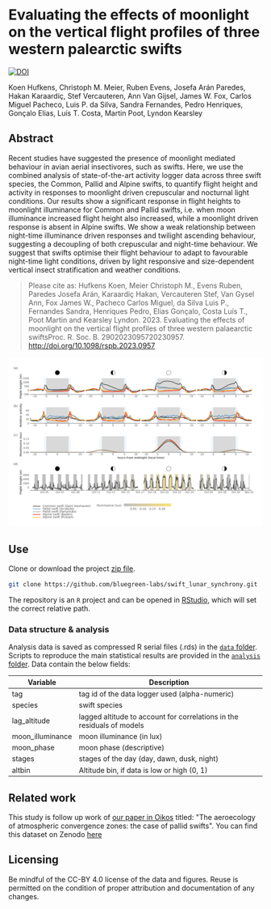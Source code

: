 # Evaluating the effects of moonlight on the vertical flight profiles of three western palearctic swifts

[![DOI](https://zenodo.org/badge/DOI/10.5281/zenodo.7814214.svg)](https://doi.org/10.5281/zenodo.7814214)

Koen Hufkens, Christoph M. Meier, Ruben Evens, Josefa Arán Paredes, Hakan Karaardiç, Stef Vercauteren, Ann Van Gijsel, James W. Fox, Carlos Miguel Pacheco, Luis P. da Silva, Sandra Fernandes, Pedro Henriques, Gonçalo Elias, Luís T. Costa, Martin Poot, Lyndon Kearsley

## Abstract

Recent studies have suggested the presence of moonlight mediated behaviour in avian aerial insectivores, such as swifts. Here, we use the combined analysis of state-of-the-art activity logger data across three swift species, the Common, Pallid and Alpine swifts, to quantify flight height and activity in responses to moonlight driven crepuscular and nocturnal light conditions. Our results show a significant response in flight heights to moonlight illuminance for Common and Pallid swifts, i.e. when moon illuminance increased flight height also increased, while a moonlight driven response is absent in Alpine swifts. We show a weak relationship between night-time illuminance driven responses and twilight ascending behaviour, suggesting a decoupling of both crepuscular and night-time behaviour. We suggest that swifts optimise their flight behaviour to adapt to favourable night-time light conditions, driven by light responsive and size-dependent vertical insect stratification and weather conditions.

> Please cite as: Hufkens Koen, Meier Christoph M., Evens Ruben, Paredes Josefa Arán, Karaardiç Hakan, Vercauteren Stef, Van Gysel Ann, Fox James W., Pacheco Carlos Miguel, da Silva Luis P., Fernandes Sandra, Henriques Pedro, Elias Gonçalo, Costa Luís T., Poot Martin and Kearsley Lyndon. 2023. Evaluating the effects of moonlight on the vertical flight profiles of three western palaearctic swiftsProc. R. Soc. B. 2902023095720230957. http://doi.org/10.1098/rspb.2023.0957

![](https://github.com/bluegreen-labs/swift_lunar_synchrony/raw/main/vignettes/figures/Figure_02_flight_profiles_small.png)

## Use

Clone or download the project [zip file](https://github.com/bluegreen-labs/swift_lunar_synchrony/archive/refs/heads/main.zip).

```bash
git clone https://github.com/bluegreen-labs/swift_lunar_synchrony.git
```
The repository is an `R` project and can be opened in [RStudio](https://posit.co/download/rstudio-desktop/), which will set the correct relative path.

### Data structure & analysis

Analysis data is saved as compressed R serial files (.rds) in the [`data` folder](https://github.com/bluegreen-labs/swift_lunar_synchrony/tree/main/data). Scripts to reproduce the main statistical results are provided in the [`analysis` folder](https://github.com/bluegreen-labs/swift_lunar_synchrony/tree/main/analysis). Data contain the below fields:

| Variable         | Description                                                                          |
|------------------|--------------------------------------------------------------------------------------|
| tag              | tag id of the data logger used (alpha-numeric)                                       |
| species          | swift species                                                                        |
| lag_altitude     | lagged altitude to account for correlations in the residuals of models               |
| moon_illuminance | moon illuminance (in lux)                                                            |
| moon_phase       | moon phase (descriptive)                                                             |
| stages           | stages of the day (day, dawn, dusk, night)                                           |
| altbin           | Altitude bin, if data is low or high (0, 1)                                          |

## Related work

This study is follow up work of [our paper in Oikos](https://onlinelibrary.wiley.com/doi/10.1111/oik.08594) titled: "The aeroecology of atmospheric convergence zones: the case of pallid swifts". You can find this dataset on Zenodo [here](https://zenodo.org/record/6320888)

## Licensing

Be mindful of the CC-BY 4.0 license of the data and figures. Reuse is permitted on the condition of proper attribution and documentation of any changes.
